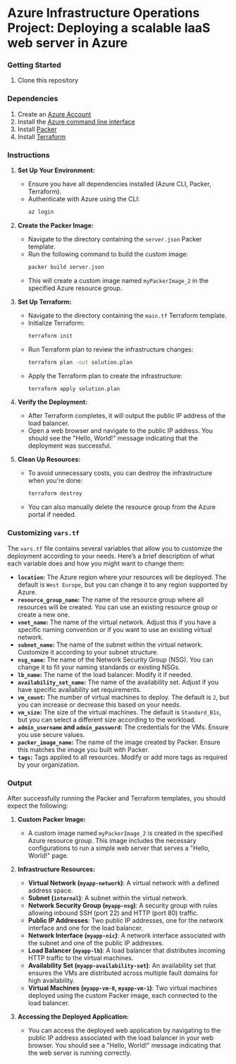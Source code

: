 # Azure Infrastructure Operations Project: Deploying a scalable IaaS web server in Azure

### Getting Started
1. Clone this repository

### Dependencies
1. Create an [Azure Account](https://portal.azure.com) 
2. Install the [Azure command line interface](https://docs.microsoft.com/en-us/cli/azure/install-azure-cli?view=azure-cli-latest)
3. Install [Packer](https://www.packer.io/downloads)
4. Install [Terraform](https://www.terraform.io/downloads.html)

### Instructions

1. **Set Up Your Environment:**
   - Ensure you have all dependencies installed (Azure CLI, Packer, Terraform).
   - Authenticate with Azure using the CLI:
     ```bash
     az login
     ```

2. **Create the Packer Image:**
   - Navigate to the directory containing the `server.json` Packer template.
   - Run the following command to build the custom image:
     ```bash
     packer build server.json
     ```
   - This will create a custom image named `myPackerImage_2` in the specified Azure resource group.

3. **Set Up Terraform:**
   - Navigate to the directory containing the `main.tf` Terraform template.
   - Initialize Terraform:
     ```bash
     terraform init
     ```
   - Run Terraform plan to review the infrastructure changes:
     ```bash
     terraform plan -out solution.plan
     ```
   - Apply the Terraform plan to create the infrastructure:
     ```bash
     terraform apply solution.plan
     ```

4. **Verify the Deployment:**
   - After Terraform completes, it will output the public IP address of the load balancer.
   - Open a web browser and navigate to the public IP address. You should see the "Hello, World!" message indicating that the deployment was successful.

5. **Clean Up Resources:**
   - To avoid unnecessary costs, you can destroy the infrastructure when you're done:
     ```bash
     terraform destroy
     ```
   - You can also manually delete the resource group from the Azure portal if needed.

### Customizing `vars.tf`

The `vars.tf` file contains several variables that allow you to customize the deployment according to your needs. Here’s a brief description of what each variable does and how you might want to change them:

- **`location`:** The Azure region where your resources will be deployed. The default is `West Europe`, but you can change it to any region supported by Azure.
- **`resource_group_name`:** The name of the resource group where all resources will be created. You can use an existing resource group or create a new one.
- **`vnet_name`:** The name of the virtual network. Adjust this if you have a specific naming convention or if you want to use an existing virtual network.
- **`subnet_name`:** The name of the subnet within the virtual network. Customize it according to your subnet structure.
- **`nsg_name`:** The name of the Network Security Group (NSG). You can change it to fit your naming standards or existing NSGs.
- **`lb_name`:** The name of the load balancer. Modify it if needed.
- **`availability_set_name`:** The name of the availability set. Adjust if you have specific availability set requirements.
- **`vm_count`:** The number of virtual machines to deploy. The default is `2`, but you can increase or decrease this based on your needs.
- **`vm_size`:** The size of the virtual machines. The default is `Standard_B1s`, but you can select a different size according to the workload.
- **`admin_username` and `admin_password`:** The credentials for the VMs. Ensure you use secure values.
- **`packer_image_name`:** The name of the image created by Packer. Ensure this matches the image you built with Packer.
- **`tags`:** Tags applied to all resources. Modify or add more tags as required by your organization.

### Output

After successfully running the Packer and Terraform templates, you should expect the following:

1. **Custom Packer Image:**
   - A custom image named `myPackerImage_2` is created in the specified Azure resource group. This image includes the necessary configurations to run a simple web server that serves a "Hello, World!" page.

2. **Infrastructure Resources:**
   - **Virtual Network (`myapp-network`)**: A virtual network with a defined address space.
   - **Subnet (`internal`)**: A subnet within the virtual network.
   - **Network Security Group (`myapp-nsg`)**: A security group with rules allowing inbound SSH (port 22) and HTTP (port 80) traffic.
   - **Public IP Addresses**: Two public IP addresses, one for the network interface and one for the load balancer.
   - **Network Interface (`myapp-nic`)**: A network interface associated with the subnet and one of the public IP addresses.
   - **Load Balancer (`myapp-lb`)**: A load balancer that distributes incoming HTTP traffic to the virtual machines.
   - **Availability Set (`myapp-availability-set`)**: An availability set that ensures the VMs are distributed across multiple fault domains for high availability.
   - **Virtual Machines (`myapp-vm-0`, `myapp-vm-1`)**: Two virtual machines deployed using the custom Packer image, each connected to the load balancer.

3. **Accessing the Deployed Application:**
   - You can access the deployed web application by navigating to the public IP address associated with the load balancer in your web browser. You should see a "Hello, World!" message indicating that the web server is running correctly.
